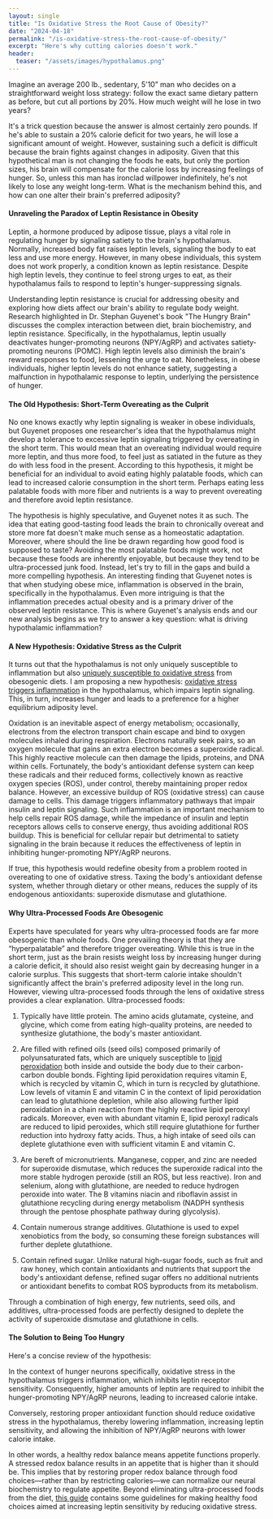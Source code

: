 ```yaml
---
layout: single
title: "Is Oxidative Stress the Root Cause of Obesity?"
date: "2024-04-18"
permalink: "/is-oxidative-stress-the-root-cause-of-obesity/"
excerpt: "Here's why cutting calories doesn't work."
header:
  teaser: "/assets/images/hypothalamus.png"
---
```


Imagine an average 200 lb., sedentary, 5'10” man who decides on a straightforward weight loss strategy: follow the exact same dietary pattern as before, but cut all portions by 20%. How much weight will he lose in two years?

It's a trick question because the answer is almost certainly zero pounds. If he's able to sustain a 20% calorie deficit for two years, he will lose a significant amount of weight. However, sustaining such a deficit is difficult because the brain fights against changes in adiposity. Given that this hypothetical man is not changing the foods he eats, but only the portion sizes, his brain will compensate for the calorie loss by increasing feelings of hunger. So, unless this man has ironclad willpower indefinitely, he's not likely to lose any weight long-term. What is the mechanism behind this, and how can one alter their brain's preferred adiposity?

#### Unraveling the Paradox of Leptin Resistance in Obesity

Leptin, a hormone produced by adipose tissue, plays a vital role in regulating hunger by signaling satiety to the brain's hypothalamus. Normally, increased body fat raises leptin levels, signaling the body to eat less and use more energy. However, in many obese individuals, this system does not work properly, a condition known as leptin resistance. Despite high leptin levels, they continue to feel strong urges to eat, as their hypothalamus fails to respond to leptin's hunger-suppressing signals.

Understanding leptin resistance is crucial for addressing obesity and exploring how diets affect our brain's ability to regulate body weight. Research highlighted in Dr. Stephan Guyenet's book "The Hungry Brain" discusses the complex interaction between diet, brain biochemistry, and leptin resistance. Specifically, in the hypothalamus, leptin usually deactivates hunger-promoting neurons (NPY/AgRP) and activates satiety-promoting neurons (POMC). High leptin levels also diminish the brain's reward responses to food, lessening the urge to eat. Nonetheless, in obese individuals, higher leptin levels do not enhance satiety, suggesting a malfunction in hypothalamic response to leptin, underlying the persistence of hunger.

#### The Old Hypothesis: Short-Term Overeating as the Culprit

No one knows exactly why leptin signaling is weaker in obese individuals, but Guyenet proposes one researcher's idea that the hypothalamus might develop a tolerance to excessive leptin signaling triggered by overeating in the short term. This would mean that an overeating individual would require more leptin, and thus more food, to feel just as satiated in the future as they do with less food in the present. According to this hypothesis, it might be beneficial for an individual to avoid eating highly palatable foods, which can lead to increased calorie consumption in the short term. Perhaps eating less palatable foods with more fiber and nutrients is a way to prevent overeating and therefore avoid leptin resistance.

The hypothesis is highly speculative, and Guyenet notes it as such. The idea that eating good-tasting food leads the brain to chronically overeat and store more fat doesn't make much sense as a homeostatic adaptation. Moreover, where should the line be drawn regarding how good food is supposed to taste? Avoiding the most palatable foods might work, not because these foods are inherently enjoyable, but because they tend to be ultra-processed junk food. Instead, let's try to fill in the gaps and build a more compelling hypothesis. An interesting finding that Guyenet notes is that when studying obese mice, inflammation is observed in the brain, specifically in the hypothalamus. Even more intriguing is that the inflammation precedes actual obesity and is a primary driver of the observed leptin resistance. This is where Guyenet's analysis ends and our new analysis begins as we try to answer a key question: what is driving hypothalamic inflammation?

#### A New Hypothesis: Oxidative Stress as the Culprit

It turns out that the hypothalamus is not only uniquely susceptible to inflammation but also [uniquely susceptible to oxidative stress](https://www.ncbi.nlm.nih.gov/pmc/articles/PMC7603161/) from obesogenic diets. I am proposing a new hypothesis: [oxidative stress triggers inflammation](https://www.ncbi.nlm.nih.gov/pmc/articles/PMC3929010/#s004) in the hypothalamus, which impairs leptin signaling. This, in turn, increases hunger and leads to a preference for a higher equilibrium adiposity level.

Oxidation is an inevitable aspect of energy metabolism; occasionally, electrons from the electron transport chain escape and bind to oxygen molecules inhaled during respiration. Electrons naturally seek pairs, so an oxygen molecule that gains an extra electron becomes a superoxide radical. This highly reactive molecule can then damage the lipids, proteins, and DNA within cells. Fortunately, the body's antioxidant defense system can keep these radicals and their reduced forms, collectively known as reactive oxygen species (ROS), under control, thereby maintaining proper redox balance. However, an excessive buildup of ROS (oxidative stress) can cause damage to cells. This damage triggers inflammatory pathways that impair insulin and leptin signaling. Such inflammation is an important mechanism to help cells repair ROS damage, while the impedance of insulin and leptin receptors allows cells to conserve energy, thus avoiding additional ROS buildup. This is beneficial for cellular repair but detrimental to satiety signaling in the brain because it reduces the effectiveness of leptin in inhibiting hunger-promoting NPY/AgRP neurons.

If true, this hypothesis would redefine obesity from a problem rooted in overeating to one of oxidative stress. Taxing the body's antioxidant defense system, whether through dietary or other means, reduces the supply of its endogenous antioxidants: superoxide dismutase and glutathione.

#### Why Ultra-Processed Foods Are Obesogenic

Experts have speculated for years why ultra-processed foods are far more obesogenic than whole foods. One prevailing theory is that they are “hyperpalatable” and therefore trigger overeating. While this is true in the short term, just as the brain resists weight loss by increasing hunger during a calorie deficit, it should also resist weight gain by decreasing hunger in a calorie surplus. This suggests that short-term calorie intake shouldn't significantly affect the brain's preferred adiposity level in the long run. However, viewing ultra-processed foods through the lens of oxidative stress provides a clear explanation. Ultra-processed foods:

1. Typically have little protein. The amino acids glutamate, cysteine, and glycine, which come from eating high-quality proteins, are needed to synthesize glutathione, the body's master antioxidant.

2. Are filled with refined oils (seed oils) composed primarily of polyunsaturated fats, which are uniquely susceptible to [lipid peroxidation](https://en.wikipedia.org/wiki/Lipid_peroxidation) both inside and outside the body due to their carbon-carbon double bonds. Fighting lipid peroxidation requires vitamin E, which is recycled by vitamin C, which in turn is recycled by glutathione. Low levels of vitamin E and vitamin C in the context of lipid peroxidation can lead to glutathione depletion, while also allowing further lipid peroxidation in a chain reaction from the highly reactive lipid peroxyl radicals. Moreover, even with abundant vitamin E, lipid peroxyl radicals are reduced to lipid peroxides, which still require glutathione for further reduction into hydroxy fatty acids. Thus, a high intake of seed oils can deplete glutathione even with sufficient vitamin E and vitamin C.

3. Are bereft of micronutrients. Manganese, copper, and zinc are needed for superoxide dismutase, which reduces the superoxide radical into the more stable hydrogen peroxide (still an ROS, but less reactive). Iron and selenium, along with glutathione, are needed to reduce hydrogen peroxide into water. The B vitamins niacin and riboflavin assist in glutathione recycling during energy metabolism (NADPH synthesis through the pentose phosphate pathway during glycolysis).

4. Contain numerous strange additives. Glutathione is used to expel xenobiotics from the body, so consuming these foreign substances will further deplete glutathione.

5. Contain refined sugar. Unlike natural high-sugar foods, such as fruit and raw honey, which contain antioxidants and nutrients that support the body's antioxidant defense, refined sugar offers no additional nutrients or antioxidant benefits to combat ROS byproducts from its metabolism.

Through a combination of high energy, few nutrients, seed oils, and additives, ultra-processed foods are perfectly designed to deplete the activity of superoxide dismutase and glutathione in cells.

#### The Solution to Being Too Hungry

Here's a concise review of the hypothesis:

In the context of hunger neurons specifically, oxidative stress in the hypothalamus triggers inflammation, which inhibits leptin receptor sensitivity. Consequently, higher amounts of leptin are required to inhibit the hunger-promoting NPY/AgRP neurons, leading to increased calorie intake.

Conversely, restoring proper antioxidant function should reduce oxidative stress in the hypothalamus, thereby lowering inflammation, increasing leptin sensitivity, and allowing the inhibition of NPY/AgRP neurons with lower calorie intake.

In other words, a healthy redox balance means appetite functions properly. A stressed redox balance results in an appetite that is higher than it should be. This implies that by restoring proper redox balance through food choices—rather than by restricting calories—we can normalize our neural biochemistry to regulate appetite. Beyond eliminating ultra-processed foods from the diet, [this guide](https://www.stopbigfood.com/food-guide) contains some guidelines for making healthy food choices aimed at increasing leptin sensitivity by reducing oxidative stress.
